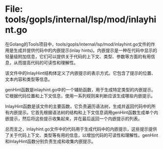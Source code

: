 # File: tools/gopls/internal/lsp/mod/inlayhint.go

在Golang的Tools项目中，tools/gopls/internal/lsp/mod/inlayhint.go文件的作用是生成并提供代码中的内嵌提示(inlay hints)。内嵌提示是一种在代码中显示的轻量级附加信息，它们可以提供关于代码的上下文、类型、参数等方面的有用信息，从而提高代码的可读性和理解性。

该文件中的InlayHint结构体定义了内嵌提示的表示方式。它包含了提示的位置、文本内容和类型等信息。

genHint函数是inlayhint.go中的一个辅助函数，用于生成特定类型的内嵌提示。它根据代码位置和上下文信息，使用一系列规则来判断应该生成哪些内嵌提示。

InlayHint函数是该文件的主要函数，它负责遍历语法树，生成并返回代码中的所有内嵌提示。它首先根据语法树的结构和上下文信息调用genHint函数生成单个内嵌提示，然后将这些提示收集起来，并在最后返回一个内嵌提示的列表。

总而言之，inlayhint.go文件中的代码用于生成代码中的内嵌提示，这些提示提供了关于代码上下文、类型等有用的信息，以增加代码的可读性和理解性。genHint和InlayHint函数分别负责生成和收集内嵌提示。

